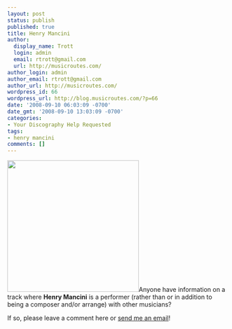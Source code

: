 ```yaml
---
layout: post
status: publish
published: true
title: Henry Mancini
author:
  display_name: Trott
  login: admin
  email: rtrott@gmail.com
  url: http://musicroutes.com/
author_login: admin
author_email: rtrott@gmail.com
author_url: http://musicroutes.com/
wordpress_id: 66
wordpress_url: http://blog.musicroutes.com/?p=66
date: '2008-09-10 06:03:09 -0700'
date_gmt: '2008-09-10 13:03:09 -0700'
categories:
- Your Discography Help Requested
tags:
- henry mancini
comments: []
---
```

<p><img class="alignleft size-medium wp-image-67" title="Henry Mancini" src="http://blog.musicroutes.com/wp-content/uploads/2008/09/ancini.jpg" alt="" width="300" height="300" />Anyone have information on a track where <strong>Henry Mancini</strong> is a performer (rather than or in addition to being a composer and/or arrange) with other musicians?</p>
<p>If so, please leave a comment here or <a href="http://musicroutes.com/contact.php" target="_blank">send me an email</a>!</p>

